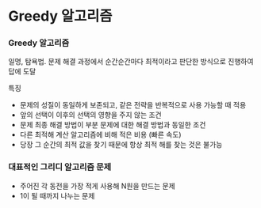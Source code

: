 # Greedy 알고리즘
### Greedy 알고리즘 
일명, 탐욕법. 문제 해결 과정에서 순간순간마다 최적이라고 판단한 방식으로 진행하여 답에 도달

특징
* 문제의 성질이 동일하게 보존되고, 같은 전략을 반복적으로 사용 가능할 때 적용
* 앞의 선택이 이후의 선택의 영향을 주지 않는 조건
* 문제 최종 해결 방법이 부분 문제에 대한 해결 방법과 동일한 조건
* 다른 최적해 계산 알고리즘에 비해 적은 비용 (빠른 속도)
* 당장 그 순간의 최적 값을 찾기 때문에 항상 최적 해를 찾는 것은 불가능

### 대표적인 그리디 알고리즘 문제
* 주어진 각 동전을 가장 적게 사용해 N원을 만드는 문제
* 1이 될 때까지 나누는 문제